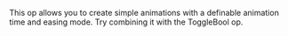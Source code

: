 This op allows you to create simple animations with a definable animation time and easing mode. Try combining it with the ToggleBool op.
